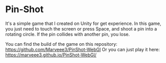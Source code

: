 # Pin-Shot
It's a simple game that I created on Unity for get experience. 
In this game, you just need to touch the screen or press Space, and shoot a pin into a rotating circle. 
If the pin collides with another pin, you lose.

You can find the build of the game on this repository: https://github.com/Marveee3/PinShot-WebGl
Or you can just play it here: https://marveee3.github.io/PinShot-WebGl/
